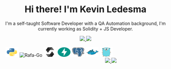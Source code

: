 <div align="center">
  <h1>Hi there! I'm Kevin Ledesma</h1>
  <p>I'm a self-taught Software Developer with a QA Automation background, I'm currently working as Solidity + JS Developer.</p>
  <div>
    <a href="https://github.com/QU3B1M">
      <img height="180em" src="https://github-readme-stats.vercel.app/api?username=QU3B1M&show_icons=true&theme=dracula&include_all_commits=true&count_private=true&hide_border=true"/>
      <img height="180em" src="https://github-readme-stats.vercel.app/api/top-langs/?username=QU3B1M&layout=compact&langs_count=7&theme=dracula&hide_border=true"/>
    </a>
  </div>
</div>
<br/>
<div align="center"> 
  <img alt="Rafa-Py" height="30" width="40" src="https://raw.githubusercontent.com/devicons/devicon/master/icons/python/python-original.svg">
  <img alt="Rafa-Go" height="30" width="40" src="https://cdn.worldvectorlogo.com/logos/ethereum-eth.svg">
  <img alt="Rafa-Sol" height="30" width="40" src="https://raw.githubusercontent.com/devicons/devicon/master/icons/solidity/solidity-original.svg">
  <img alt="Rafa-FastAPI" height="30" width="40" src="https://raw.githubusercontent.com/devicons/devicon/master/icons/fastapi/fastapi-original.svg">
  <img alt="Rafa-PSQL" height="30" width="40" src="https://raw.githubusercontent.com/devicons/devicon/master/icons/postgresql/postgresql-original.svg">
  <img alt="Rafa-Docker" height="30" width="40" src="https://raw.githubusercontent.com/devicons/devicon/master/icons/docker/docker-original.svg">
  <img alt="Rafa-Go" height="30" width="40" src="https://raw.githubusercontent.com/devicons/devicon/master/icons/go/go-original.svg">
  &nbsp  &nbsp  &nbsp  &nbsp  &nbsp  &nbsp  &nbsp  &nbsp  &nbsp  &nbsp  &nbsp  &nbsp  &nbsp  &nbsp  &nbsp  &nbsp  &nbsp  &nbsp  &nbsp  &nbsp  &nbsp  &nbsp  &nbsp  &nbsp  &nbsp  &nbsp  &nbsp  &nbsp  &nbsp  &nbsp  &nbsp  &nbsp  &nbsp  &nbsp  &nbsp  &nbsp  &nbsp  &nbsp  &nbsp  &nbsp  &nbsp
  <a align="right" href = "mailto:kevinledesmam95@gmail.com"><img src="https://img.shields.io/badge/-Gmail-%23333?style=for-the-badge&logo=gmail&logoColor=white" target="_blank">       </a>
  <a align="right"  href="https://www.linkedin.com/in/ledesma-kevin/" target="_blank"><img src="https://img.shields.io/badge/-LinkedIn-%230077B5?style=for-the-badge&logo=linkedin&logoColor=white" target="_blank"></a> 
</div>
